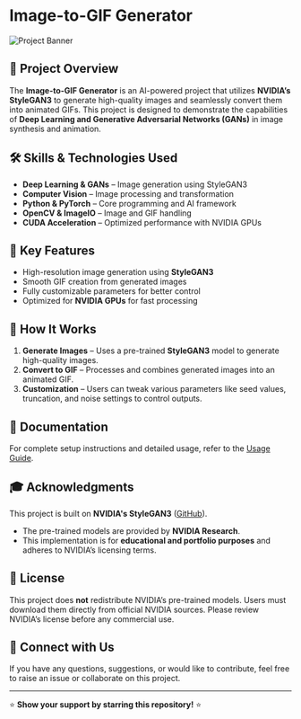 # Image-to-GIF Generator

![Project Banner](https://via.placeholder.com/800x300.png?text=Image-to-GIF+Generator)

## 🚀 Project Overview
The **Image-to-GIF Generator** is an AI-powered project that utilizes **NVIDIA’s StyleGAN3** to generate high-quality images and seamlessly convert them into animated GIFs. This project is designed to demonstrate the capabilities of **Deep Learning and Generative Adversarial Networks (GANs)** in image synthesis and animation.

## 🛠️ Skills & Technologies Used
- **Deep Learning & GANs** – Image generation using StyleGAN3
- **Computer Vision** – Image processing and transformation
- **Python & PyTorch** – Core programming and AI framework
- **OpenCV & ImageIO** – Image and GIF handling
- **CUDA Acceleration** – Optimized performance with NVIDIA GPUs

## 🎯 Key Features
- High-resolution image generation using **StyleGAN3**
- Smooth GIF creation from generated images
- Fully customizable parameters for better control
- Optimized for **NVIDIA GPUs** for fast processing

## 📌 How It Works
1. **Generate Images** – Uses a pre-trained **StyleGAN3** model to generate high-quality images.
2. **Convert to GIF** – Processes and combines generated images into an animated GIF.
3. **Customization** – Users can tweak various parameters like seed values, truncation, and noise settings to control outputs.

## 📖 Documentation
For complete setup instructions and detailed usage, refer to the [Usage Guide](docs/USAGE.md).

## 🎓 Acknowledgments
This project is built on **NVIDIA's StyleGAN3** ([GitHub](https://github.com/NVlabs/stylegan3)).
- The pre-trained models are provided by **NVIDIA Research**.
- This implementation is for **educational and portfolio purposes** and adheres to NVIDIA’s licensing terms.

## 📝 License
This project does **not** redistribute NVIDIA’s pre-trained models. Users must download them directly from official NVIDIA sources. Please review NVIDIA’s license before any commercial use.

## 🤝 Connect with Us
If you have any questions, suggestions, or would like to contribute, feel free to raise an issue or collaborate on this project.

---
⭐ **Show your support by starring this repository!** ⭐
